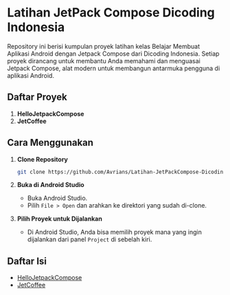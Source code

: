 # Latihan JetPack Compose Dicoding Indonesia

Repository ini berisi kumpulan proyek latihan kelas Belajar Membuat Aplikasi Android dengan Jetpack Compose dari Dicoding Indonesia. Setiap proyek dirancang untuk membantu Anda memahami dan menguasai Jetpack Compose, alat modern untuk membangun antarmuka pengguna di aplikasi Android.

## Daftar Proyek

1. **HelloJetpackCompose**
2. **JetCoffee**

## Cara Menggunakan

1. **Clone Repository**
   ```bash
   git clone https://github.com/Avrians/Latihan-JetPackCompose-Dicoding-Indonesia.git
   ```
   
2. **Buka di Android Studio**
   - Buka Android Studio.
   - Pilih `File > Open` dan arahkan ke direktori yang sudah di-clone.

3. **Pilih Proyek untuk Dijalankan**
   - Di Android Studio, Anda bisa memilih proyek mana yang ingin dijalankan dari panel `Project` di sebelah kiri.

## Daftar Isi

- [HelloJetpackCompose](./HelloJetpackCompose)
- [JetCoffee](./JetCoffee)